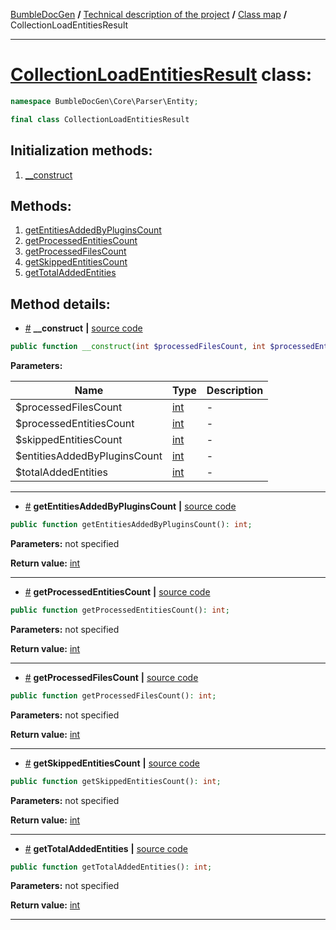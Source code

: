 <!-- {% raw %} -->
<embed> <a href="/docs/README.md">BumbleDocGen</a> <b>/</b> <a href="/docs/tech/readme.md">Technical description of the project</a> <b>/</b> <a href="/docs/tech/map.md">Class map</a> <b>/</b> CollectionLoadEntitiesResult<hr> </embed>

<h1>
    <a href="https://github.com/bumble-tech/bumble-doc-gen/blob/master/src/Core/Parser/Entity/CollectionLoadEntitiesResult.php#L7">CollectionLoadEntitiesResult</a> class:
</h1>





```php
namespace BumbleDocGen\Core\Parser\Entity;

final class CollectionLoadEntitiesResult
```








<h2>Initialization methods:</h2>

<ol>
<li>
    <a href="#m-construct">__construct</a>
    </li>
</ol>

<h2>Methods:</h2>

<ol>
<li>
    <a href="#mgetentitiesaddedbypluginscount">getEntitiesAddedByPluginsCount</a>
    </li>
<li>
    <a href="#mgetprocessedentitiescount">getProcessedEntitiesCount</a>
    </li>
<li>
    <a href="#mgetprocessedfilescount">getProcessedFilesCount</a>
    </li>
<li>
    <a href="#mgetskippedentitiescount">getSkippedEntitiesCount</a>
    </li>
<li>
    <a href="#mgettotaladdedentities">getTotalAddedEntities</a>
    </li>
</ol>







<h2>Method details:</h2>

<div class='method_description-block'>

<ul>
<li><a name="m-construct" href="#m-construct">#</a>
 <b>__construct</b>
    <b>|</b> <a href="https://github.com/bumble-tech/bumble-doc-gen/blob/master/src/Core/Parser/Entity/CollectionLoadEntitiesResult.php#L9">source code</a></li>
</ul>

```php
public function __construct(int $processedFilesCount, int $processedEntitiesCount, int $skippedEntitiesCount, int $entitiesAddedByPluginsCount, int $totalAddedEntities);
```



<b>Parameters:</b>

<table>
    <thead>
    <tr>
        <th>Name</th>
        <th>Type</th>
        <th>Description</th>
    </tr>
    </thead>
    <tbody>
            <tr>
            <td>$processedFilesCount</td>
            <td><a href='https://www.php.net/manual/en/language.types.integer.php'>int</a></td>
            <td>-</td>
        </tr>
            <tr>
            <td>$processedEntitiesCount</td>
            <td><a href='https://www.php.net/manual/en/language.types.integer.php'>int</a></td>
            <td>-</td>
        </tr>
            <tr>
            <td>$skippedEntitiesCount</td>
            <td><a href='https://www.php.net/manual/en/language.types.integer.php'>int</a></td>
            <td>-</td>
        </tr>
            <tr>
            <td>$entitiesAddedByPluginsCount</td>
            <td><a href='https://www.php.net/manual/en/language.types.integer.php'>int</a></td>
            <td>-</td>
        </tr>
            <tr>
            <td>$totalAddedEntities</td>
            <td><a href='https://www.php.net/manual/en/language.types.integer.php'>int</a></td>
            <td>-</td>
        </tr>
        </tbody>
</table>



</div>
<hr>
<div class='method_description-block'>

<ul>
<li><a name="mgetentitiesaddedbypluginscount" href="#mgetentitiesaddedbypluginscount">#</a>
 <b>getEntitiesAddedByPluginsCount</b>
    <b>|</b> <a href="https://github.com/bumble-tech/bumble-doc-gen/blob/master/src/Core/Parser/Entity/CollectionLoadEntitiesResult.php#L18">source code</a></li>
</ul>

```php
public function getEntitiesAddedByPluginsCount(): int;
```



<b>Parameters:</b> not specified

<b>Return value:</b> <a href='https://www.php.net/manual/en/language.types.integer.php'>int</a>


</div>
<hr>
<div class='method_description-block'>

<ul>
<li><a name="mgetprocessedentitiescount" href="#mgetprocessedentitiescount">#</a>
 <b>getProcessedEntitiesCount</b>
    <b>|</b> <a href="https://github.com/bumble-tech/bumble-doc-gen/blob/master/src/Core/Parser/Entity/CollectionLoadEntitiesResult.php#L23">source code</a></li>
</ul>

```php
public function getProcessedEntitiesCount(): int;
```



<b>Parameters:</b> not specified

<b>Return value:</b> <a href='https://www.php.net/manual/en/language.types.integer.php'>int</a>


</div>
<hr>
<div class='method_description-block'>

<ul>
<li><a name="mgetprocessedfilescount" href="#mgetprocessedfilescount">#</a>
 <b>getProcessedFilesCount</b>
    <b>|</b> <a href="https://github.com/bumble-tech/bumble-doc-gen/blob/master/src/Core/Parser/Entity/CollectionLoadEntitiesResult.php#L28">source code</a></li>
</ul>

```php
public function getProcessedFilesCount(): int;
```



<b>Parameters:</b> not specified

<b>Return value:</b> <a href='https://www.php.net/manual/en/language.types.integer.php'>int</a>


</div>
<hr>
<div class='method_description-block'>

<ul>
<li><a name="mgetskippedentitiescount" href="#mgetskippedentitiescount">#</a>
 <b>getSkippedEntitiesCount</b>
    <b>|</b> <a href="https://github.com/bumble-tech/bumble-doc-gen/blob/master/src/Core/Parser/Entity/CollectionLoadEntitiesResult.php#L33">source code</a></li>
</ul>

```php
public function getSkippedEntitiesCount(): int;
```



<b>Parameters:</b> not specified

<b>Return value:</b> <a href='https://www.php.net/manual/en/language.types.integer.php'>int</a>


</div>
<hr>
<div class='method_description-block'>

<ul>
<li><a name="mgettotaladdedentities" href="#mgettotaladdedentities">#</a>
 <b>getTotalAddedEntities</b>
    <b>|</b> <a href="https://github.com/bumble-tech/bumble-doc-gen/blob/master/src/Core/Parser/Entity/CollectionLoadEntitiesResult.php#L38">source code</a></li>
</ul>

```php
public function getTotalAddedEntities(): int;
```



<b>Parameters:</b> not specified

<b>Return value:</b> <a href='https://www.php.net/manual/en/language.types.integer.php'>int</a>


</div>
<hr>

<!-- {% endraw %} -->